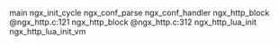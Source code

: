 main
ngx_init_cycle
ngx_conf_parse
ngx_conf_handler
ngx_http_block  @ngx_http.c:121
ngx_http_block  @ngx_http.c:312
ngx_http_lua_init
ngx_http_lua_init_vm
